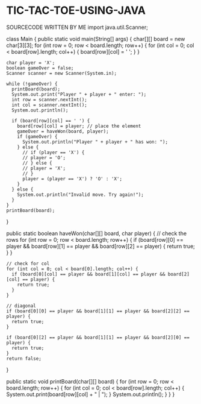 # TIC-TAC-TOE-USING-JAVA
SOURCECODE WRITTEN BY ME
import java.util.Scanner;

class Main {
  public static void main(String[] args) {
    char[][] board = new char[3][3];
    for (int row = 0; row < board.length; row++) {
      for (int col = 0; col < board[row].length; col++) {
        board[row][col] = ' ';
      }
    }

    char player = 'X';
    boolean gameOver = false;
    Scanner scanner = new Scanner(System.in);

    while (!gameOver) {
      printBoard(board);
      System.out.print("Player " + player + " enter: ");
      int row = scanner.nextInt();
      int col = scanner.nextInt();
      System.out.println();

      if (board[row][col] == ' ') {
        board[row][col] = player; // place the element
        gameOver = haveWon(board, player);
        if (gameOver) {
          System.out.println("Player " + player + " has won: ");
        } else {
          // if (player == 'X') {
          // player = 'O';
          // } else {
          // player = 'X';
          // }
          player = (player == 'X') ? 'O' : 'X';
        }
      } else {
        System.out.println("Invalid move. Try again!");
      }
    }
    printBoard(board);
  }

  public static boolean haveWon(char[][] board, char player) {
    // check the rows
    for (int row = 0; row < board.length; row++) {
      if (board[row][0] == player && board[row][1] == player && board[row][2] == player) {
        return true;
      }
    }

    // check for col
    for (int col = 0; col < board[0].length; col++) {
      if (board[0][col] == player && board[1][col] == player && board[2][col] == player) {
        return true;
      }
    }

    // diagonal
    if (board[0][0] == player && board[1][1] == player && board[2][2] == player) {
      return true;
    }

    if (board[0][2] == player && board[1][1] == player && board[2][0] == player) {
      return true;
    }
    return false;
  }

  public static void printBoard(char[][] board) {
    for (int row = 0; row < board.length; row++) {
      for (int col = 0; col < board[row].length; col++) {
        System.out.print(board[row][col] + " | ");
      }
      System.out.println();
    }
  }
}
